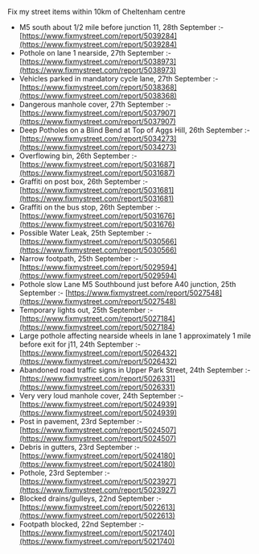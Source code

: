 Fix my street items within 10km of Cheltenham centre

<!-- fix_marker starts -->

- M5 south about 1/2 mile before junction 11, 28th September :- [https://www.fixmystreet.com/report/5039284](https://www.fixmystreet.com/report/5039284)
- Pothole on lane 1 nearside, 27th September :- [https://www.fixmystreet.com/report/5038973](https://www.fixmystreet.com/report/5038973)
- Vehicles parked in mandatory cycle lane, 27th September :- [https://www.fixmystreet.com/report/5038368](https://www.fixmystreet.com/report/5038368)
- Dangerous manhole cover, 27th September :- [https://www.fixmystreet.com/report/5037907](https://www.fixmystreet.com/report/5037907)
- Deep Potholes on a Blind Bend at Top of Aggs Hill, 26th September :- [https://www.fixmystreet.com/report/5034273](https://www.fixmystreet.com/report/5034273)
- Overflowing bin, 26th September :- [https://www.fixmystreet.com/report/5031687](https://www.fixmystreet.com/report/5031687)
- Graffiti on post box, 26th September :- [https://www.fixmystreet.com/report/5031681](https://www.fixmystreet.com/report/5031681)
- Graffiti on the bus stop, 26th September :- [https://www.fixmystreet.com/report/5031676](https://www.fixmystreet.com/report/5031676)
- Possible Water Leak, 25th September :- [https://www.fixmystreet.com/report/5030566](https://www.fixmystreet.com/report/5030566)
- Narrow footpath, 25th September :- [https://www.fixmystreet.com/report/5029594](https://www.fixmystreet.com/report/5029594)
- Pothole slow Lane M5 Southbound just before A40 junction, 25th September :- [https://www.fixmystreet.com/report/5027548](https://www.fixmystreet.com/report/5027548)
- Temporary lights out, 25th September :- [https://www.fixmystreet.com/report/5027184](https://www.fixmystreet.com/report/5027184)
- Large pothole affecting nearside wheels in lane 1 approximately 1 mile before exit for j11, 24th September :- [https://www.fixmystreet.com/report/5026432](https://www.fixmystreet.com/report/5026432)
- Abandoned road traffic signs in Upper Park Street, 24th September :- [https://www.fixmystreet.com/report/5026331](https://www.fixmystreet.com/report/5026331)
- Very very loud manhole cover, 24th September :- [https://www.fixmystreet.com/report/5024939](https://www.fixmystreet.com/report/5024939)
- Post in pavement, 23rd September :- [https://www.fixmystreet.com/report/5024507](https://www.fixmystreet.com/report/5024507)
- Debris in gutters, 23rd September :- [https://www.fixmystreet.com/report/5024180](https://www.fixmystreet.com/report/5024180)
- Pothole, 23rd September :- [https://www.fixmystreet.com/report/5023927](https://www.fixmystreet.com/report/5023927)
- Blocked drains/gulleys, 22nd September :- [https://www.fixmystreet.com/report/5022613](https://www.fixmystreet.com/report/5022613)
- Footpath blocked, 22nd September :- [https://www.fixmystreet.com/report/5021740](https://www.fixmystreet.com/report/5021740)

<!-- fix_marker ends -->